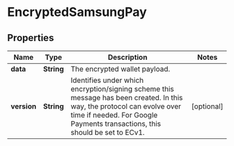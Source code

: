 

# EncryptedSamsungPay

## Properties

Name | Type | Description | Notes
------------ | ------------- | ------------- | -------------
**data** | **String** | The encrypted wallet payload. | 
**version** | **String** | Identifies under which encryption/signing scheme this message has been created. In this way, the protocol can evolve over time if needed. For Google Payments transactions, this should be set to ECv1. |  [optional]



